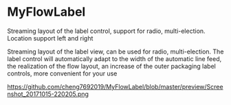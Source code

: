 # MyFlowLabel
Streaming layout of the label control, support for radio, multi-election. Location support left and right

Streaming layout of the label view, can be used for radio, multi-election. The label control will automatically adapt to the width of the automatic line feed, the realization of the flow layout, an increase of the outer packaging label controls, more convenient for your use

https://github.com/cheng7692019/MyFlowLabel/blob/master/preview/Screenshot_20171015-220205.png
